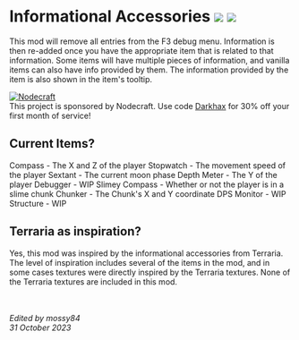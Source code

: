 # Informational Accessories [![](http://cf.way2muchnoise.eu/278063.svg)](https://minecraft.curseforge.com/projects/informational-accessories) [![](http://cf.way2muchnoise.eu/versions/278063.svg)](https://minecraft.curseforge.com/projects/informational-accessories)
This mod will remove all entries from the F3 debug menu. Information is then re-added once you have the appropriate item that is related to that information. Some items will have multiple pieces of information, and vanilla items can also have info provided by them. The information provided by the item is also shown in the item's tooltip. 

[![Nodecraft](https://nodecraft.com/assets/images/logo-dark.png)](https://nodecraft.com/r/darkhax)    
This project is sponsored by Nodecraft. Use code [Darkhax](https://nodecraft.com/r/darkhax) for 30% off your first month of service!

## Current Items?

Compass - The X and Z of the player
Stopwatch - The movement speed of the player
Sextant - The current moon phase
Depth Meter - The Y of the player
Debugger - WIP
Slimey Compass - Whether or not the player is in a slime chunk
Chunker - The Chunk's X and Y coordinate
DPS Monitor - WIP
Structure - WIP
 

## Terraria as inspiration?

Yes, this mod was inspired by the informational accessories from Terraria. The level of inspiration includes several of the items in the mod, and in some cases textures were directly inspired by the Terraria textures. None of the Terraria textures are included in this mod. 

<br></br>
*Edited by mossy84*  
*31 October 2023*
